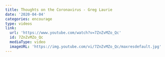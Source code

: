 ```yaml
---
title: Thoughts on the Coronavirus - Greg Laurie
date: '2020-04-04'
categories: encourage
type: videos
link:
  url: 'https://www.youtube.com/watch?v=7ZnZvMZo_Qc'
  id: 7ZnZvMZo_Qc
  mediaType: video
  imageURL: 'https://img.youtube.com/vi/7ZnZvMZo_Qc/maxresdefault.jpg'
---
```

